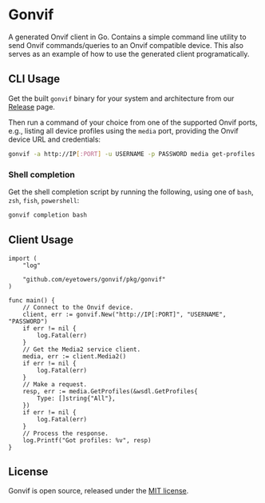 # Gonvif

A generated Onvif client in Go. Contains a simple command line utility to send Onvif
commands/queries to an Onvif compatible device. This also serves as an example of how to use the
generated client programatically.

## CLI Usage

Get the built `gonvif` binary for your system and architecture from our
[Release](https://github.com/eyetowers/gonvif/releases) page.

Then run a command of your choice from one of the supported Onvif ports, e.g., listing all device
profiles using the `media` port, providing the Onvif device URL and credentials:

```bash
gonvif -a http://IP[:PORT] -u USERNAME -p PASSWORD media get-profiles
```

### Shell completion

Get the shell completion script by running the following, using one of `bash`, `zsh`, `fish`,
`powershell`:

```bash
gonvif completion bash
```

## Client Usage

```golang
import (
    "log"

    "github.com/eyetowers/gonvif/pkg/gonvif"
)

func main() {
    // Connect to the Onvif device.
    client, err := gonvif.New("http://IP[:PORT]", "USERNAME", "PASSWORD")
    if err != nil {
        log.Fatal(err)
    }
    // Get the Media2 service client.
    media, err := client.Media2()
    if err != nil {
        log.Fatal(err)
    }
    // Make a request.
    resp, err := media.GetProfiles(&wsdl.GetProfiles{
        Type: []string{"All"},
    })
    if err != nil {
        log.Fatal(err)
    }
    // Process the response.
    log.Printf("Got profiles: %v", resp)
}
```

## License

Gonvif is open source, released under the [MIT license](./LICENSE).
